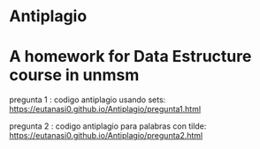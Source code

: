 # Antiplagio
# A homework for Data Estructure course in unmsm
pregunta 1 : codigo antiplagio usando sets:
https://eutanasi0.github.io/Antiplagio/pregunta1.html

pregunta 2 : codigo antiplagio para palabras con tilde:
https://eutanasi0.github.io/Antiplagio/pregunta2.html

